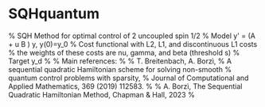 # SQHquantum

% SQH Method for optimal control of 2 uncoupled spin 1/2 
% Model y' = (A + u B ) y, y(0)=y_0
% Cost functional with L2, L1, and discontinuous L1 costs
% the weights of these costs are nu, gamma, and beta (threshold s)
% Target y_d
%
% Main references:
%
% T. Breitenbach, A. Borzì,
% A sequential quadratic Hamiltonian scheme for solving non-smooth 
% quantum control problems with sparsity,
% Journal of Computational and Applied Mathematics, 369 (2019) 112583.
%
% A. Borzì, The Sequential Quadratic Hamiltonian Method, Chapman & Hall, 2023
%
